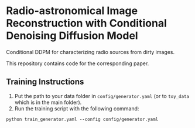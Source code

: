 # Radio-astronomical Image Reconstruction with Conditional Denoising Diffusion Model

Conditional DDPM for characterizing radio sources from dirty images.

This repository contains code for the corresponding paper.

## Training Instructions

1. Put the path to your data folder in `config/generator.yaml` (or to `toy_data` which is in the main folder).
2. Run the training script with the following command:

```
python train_generator.yaml --config config/generator.yaml
```
